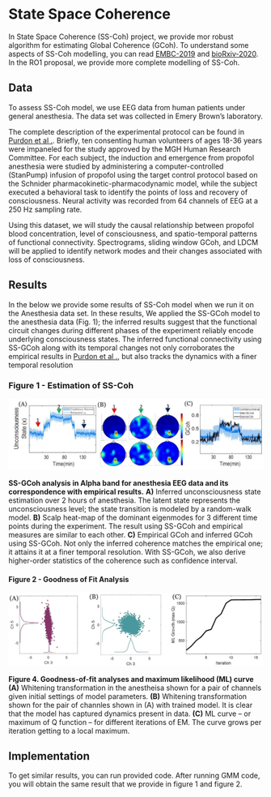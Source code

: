 # State Space Coherence

In State Space Coherence (SS-Coh) project, we provide mor robust algorithm for estimating Global Coherence (GCoh). 
To understand some aspects of SS-Coh modelling, you can read [EMBC-2019](https://ieeexplore.ieee.org/abstract/document/8856634) and [bioRxiv-2020](https://www.biorxiv.org/content/10.1101/2020.07.13.199034v1.abstract). In the RO1 proposal, we provide more complete modelling of SS-Coh. 


## Data
To assess SS-Coh model, we use EEG data from human patients under general anesthesia. The data set was collected in Emery Brown’s laboratory. 

The complete description of the experimental protocol can be found in [Purdon et al .](https://www.pnas.org/doi/10.1073/pnas.1221180110). Briefly, ten consenting human volunteers of ages 18-36 years were impaneled for the study approved by the MGH Human Research Committee. For each subject, the induction and emergence from propofol anesthesia were studied by administering a computer-controlled (StanPump) infusion of propofol using the target control protocol based on the Schnider pharmacokinetic-pharmacodynamic model, while the subject executed a behavioral task to identify the points of loss and recovery of consciousness. Neural activity was recorded from 64 channels of EEG at a 250 Hz sampling rate.

Using this dataset, we will study the causal relationship between propofol blood concentration, level of consciousness, and spatio-temporal patterns of functional connectivity. Spectrograms, sliding window GCoh, and LDCM will be applied to identify network modes and their changes associated with loss of consciousness.

## Results
In the below we provide some results of SS-Coh model when we run it on the Anesthesia data set. 
In these results, We applied the SS-GCoh model to the anesthesia data (Fig. 1); the inferred results suggest that the functional circuit changes during different phases of the experiment reliably encode underlying consciousness states. 
The inferred functional connectivity using SS-GCoh along with its temporal changes not only corroborates the empirical results in  [Purdon et al .](https://www.pnas.org/doi/10.1073/pnas.1221180110), but also tracks the dynamics with a finer temporal resolution

### Figure 1 - Estimation of SS-Coh 
![ ](imgs/sscoh.jpg)

**SS-GCoh analysis in Alpha band for anesthesia EEG data and its correspondence with empirical results.**  **A)** Inferred unconsciousness state estimation over 2 hours of anesthesia. The latent state represents the unconsciousness level; the state transition is modeled by a random-walk model. **B)** Scalp heat-map of the dominant eigenmodes for 3 different time points during the experiment. The result using SS-GCoh and empirical measures are similar to each other. **C)** Empirical GCoh and inferred GCoh using SS-GCoh. Not only the inferred coherence matches the empirical one; it attains it at a finer temporal resolution. With SS-GCoh, we also derive higher-order statistics of the coherence such as confidence interval. 


#### Figure 2 - Goodness of Fit Analysis 
![](imgs/goodness_fit.jpg)

**Figure 4. Goodness-of-fit analyses and maximum likelihood (ML) curve (A)** Whitening transformation in the anestheisa shown for a pair of channels given initial settings of model parameters. **(B)**  Whitening transformation shown for the pair of channles shown in (A) with trained model. It is clear that the model has captured dynamics present in data. **(C)** ML curve – or maximum of Q function – for different iterations of EM. The curve grows per iteration getting to a local maximum.

## Implementation 
To get similar results, you can run provided code. After running GMM code, you will obtain the same result that we provide in figure 1 and figure 2. 
